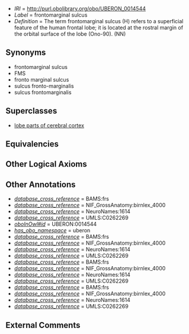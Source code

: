  * *IRI* = http://purl.obolibrary.org/obo/UBERON_0014544
 * *Label* = frontomarginal sulcus
 * *Definition* = The term frontomarginal sulcus (H) refers to a superficial feature of the human frontal lobe; it is located at the rostral margin of the orbital surface of the lobe (Ono-90). (NN)

## Synonyms

 * frontomarginal sulcus
 * FMS
 * fronto marginal sulcus
 * sulcus fronto-marginalis
 * sulcus frontomarginalis

## Superclasses

 * [lobe parts of cerebral cortex](../../UBERON/22/UBERON_0003022.md)

## Equivalencies


## Other Logical Axioms


## Other Annotations

 * *[database_cross_reference](../../ef/oboInOwl#hasDbXref.md)* = BAMS:frs
 * *[database_cross_reference](../../ef/oboInOwl#hasDbXref.md)* = NIF_GrossAnatomy:birnlex_4000
 * *[database_cross_reference](../../ef/oboInOwl#hasDbXref.md)* = NeuroNames:1614
 * *[database_cross_reference](../../ef/oboInOwl#hasDbXref.md)* = UMLS:C0262269
 * *[oboInOwl#id](../../id/oboInOwl#id.md)* = UBERON:0014544
 * *[has_obo_namespace](../../ce/oboInOwl#hasOBONamespace.md)* = uberon
 * *[database_cross_reference](../../ef/oboInOwl#hasDbXref.md)* = BAMS:frs
 * *[database_cross_reference](../../ef/oboInOwl#hasDbXref.md)* = NIF_GrossAnatomy:birnlex_4000
 * *[database_cross_reference](../../ef/oboInOwl#hasDbXref.md)* = NeuroNames:1614
 * *[database_cross_reference](../../ef/oboInOwl#hasDbXref.md)* = UMLS:C0262269
 * *[database_cross_reference](../../ef/oboInOwl#hasDbXref.md)* = BAMS:frs
 * *[database_cross_reference](../../ef/oboInOwl#hasDbXref.md)* = NIF_GrossAnatomy:birnlex_4000
 * *[database_cross_reference](../../ef/oboInOwl#hasDbXref.md)* = NeuroNames:1614
 * *[database_cross_reference](../../ef/oboInOwl#hasDbXref.md)* = UMLS:C0262269
 * *[database_cross_reference](../../ef/oboInOwl#hasDbXref.md)* = BAMS:frs
 * *[database_cross_reference](../../ef/oboInOwl#hasDbXref.md)* = NIF_GrossAnatomy:birnlex_4000
 * *[database_cross_reference](../../ef/oboInOwl#hasDbXref.md)* = NeuroNames:1614
 * *[database_cross_reference](../../ef/oboInOwl#hasDbXref.md)* = UMLS:C0262269

## External Comments


